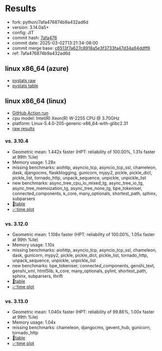 # Results

- fork: python/7afa476874b9a432ad6d
- version: 3.14.0a5+
- config: JIT
- commit hash: [7afa476](https://github.com/python/cpython/commit/7afa476)
- commit date: 2025-03-02T13:21:34-08:00
- commit merge base: [c6513f7a627c8918a5e3f3733fa47d34a94ddff9](https://github.com/python/cpython/commit/c6513f7a627c8918a5e3f3733fa47d34a94ddff9)
- ref: 7afa476874b9a432ad6d

## linux x86_64 (azure)

- [pystats raw](bm-20250302-azure-x86_64-python-7afa476874b9a432ad6d-3.14.0a5%2B-7afa476-pystats.json)
- [pystats table](bm-20250302-azure-x86_64-python-7afa476874b9a432ad6d-3.14.0a5%2B-7afa476-pystats.md)

## linux x86_64 (linux)

- [GitHub Action run](https://github.com/faster-cpython/benchmarking/actions/runs/13647470332)
- cpu model: Intel(R) Xeon(R) W-2255 CPU @ 3.70GHz
- platform: Linux-5.4.0-205-generic-x86_64-with-glibc2.31
- [raw results](bm-20250302-linux-x86_64-python-7afa476874b9a432ad6d-3.14.0a5%2B-7afa476.json)

### vs. 3.10.4

- Geometric mean: 1.442x faster (HPT: reliability of 100.00%, 1.31x faster at 99th %ile)
- Memory usage: 1.28x
- missing benchmarks: aiohttp, asyncio_tcp, asyncio_tcp_ssl, chameleon, dask, djangocms, flaskblogging, gunicorn, mypy2, pickle, pickle_dict, pickle_list, tornado_http, unpack_sequence, unpickle, unpickle_list
- new benchmarks: async_tree_cpu_io_mixed_tg, async_tree_io_tg, async_tree_memoization_tg, async_tree_none_tg, bpe_tokeniser, connected_components, k_core, many_optionals, shortest_path, sphinx, subparsers
- [📄table](bm-20250302-linux-x86_64-python-7afa476874b9a432ad6d-3.14.0a5%2B-7afa476-vs-3.10.4.md)
- [📈time plot](bm-20250302-linux-x86_64-python-7afa476874b9a432ad6d-3.14.0a5%2B-7afa476-vs-3.10.4.svg)

### vs. 3.12.0

- Geometric mean: 1.108x faster (HPT: reliability of 100.00%, 1.05x faster at 99th %ile)
- Memory usage: 1.10x
- missing benchmarks: aiohttp, asyncio_tcp, asyncio_tcp_ssl, chameleon, dask, gunicorn, mypy2, pickle, pickle_dict, pickle_list, tornado_http, unpack_sequence, unpickle, unpickle_list
- new benchmarks: bpe_tokeniser, connected_components, genshi_text, genshi_xml, html5lib, k_core, many_optionals, pylint, shortest_path, sphinx, subparsers, thrift
- [📄table](bm-20250302-linux-x86_64-python-7afa476874b9a432ad6d-3.14.0a5%2B-7afa476-vs-3.12.0.md)
- [📈time plot](bm-20250302-linux-x86_64-python-7afa476874b9a432ad6d-3.14.0a5%2B-7afa476-vs-3.12.0.svg)

### vs. 3.13.0

- Geometric mean: 1.040x faster (HPT: reliability of 99.86%, 1.00x faster at 99th %ile)
- Memory usage: 1.04x
- missing benchmarks: chameleon, djangocms, gevent_hub, gunicorn, tornado_http
- [📄table](bm-20250302-linux-x86_64-python-7afa476874b9a432ad6d-3.14.0a5%2B-7afa476-vs-3.13.0.md)
- [📈time plot](bm-20250302-linux-x86_64-python-7afa476874b9a432ad6d-3.14.0a5%2B-7afa476-vs-3.13.0.svg)

